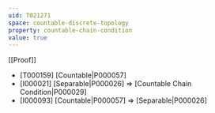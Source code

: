 ```yaml
---
uid: T021271
space: countable-discrete-topology
property: countable-chain-condition
value: true
---
```

[[Proof]]

* [T000159] [Countable|P000057]
* [I000021] [Separable|P000026] => [Countable Chain Condition|P000029]
* [I000093] [Countable|P000057] => [Separable|P000026]


